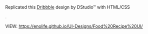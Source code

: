 Replicated this [Dribbble](https://dribbble.com/shots/13893203-Food-Recipe-UI) design by DStudio™ with HTML/CSS



.



VIEW: https://enolife.github.io/UI-Designs/Food%20Recipe%20UI/
